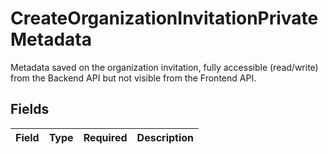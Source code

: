 # CreateOrganizationInvitationPrivateMetadata

Metadata saved on the organization invitation, fully accessible (read/write) from the Backend API but not visible from the Frontend API.


## Fields

| Field       | Type        | Required    | Description |
| ----------- | ----------- | ----------- | ----------- |